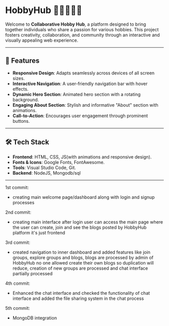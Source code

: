 # HobbyHub 🧑‍🤝‍🧑🎨🎸

Welcome to **Collaborative Hobby Hub**, a platform designed to bring together individuals who share a passion for various hobbies. This project fosters creativity, collaboration, and community through an interactive and visually appealing web experience.

---

## 🌟 Features

- **Responsive Design**: Adapts seamlessly across devices of all screen sizes.
- **Interactive Navigation**: A user-friendly navigation bar with hover effects.
- **Dynamic Hero Section**: Animated hero section with a rotating background.
- **Engaging About Section**: Stylish and informative "About" section with animations.
- **Call-to-Action**: Encourages user engagement through prominent buttons.

---

## 🛠️ Tech Stack

- **Frontend**: HTML, CSS, JS(with animations and responsive design).
- **Fonts & Icons**: Google Fonts, FontAwesome.
- **Tools**: Visual Studio Code, Git.
- **Backend**: NodeJS, Mongodb/sql

---

1st commit:
- creating main welcome page/dashboard along with login and signup processes

2nd commit:
- creating main interface after login user can access the main page where the user can create, join and see the blogs posted by HobbyHub platform it's just frontend

3rd commit:
- created navigation to inner dashboard and added features like join groups, explore groups and blogs, blogs are processed by admin of HobbyHub no one allowed create their own blogs so duplication will reduce, creation of new groups are processed and chat interface partially processed

4th commit:
- Enhanced the chat interface and checked the functionality of chat interface and added the file sharing system in the chat process

5th commit:
- MongoDB integration

